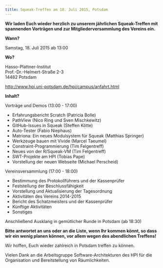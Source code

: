 ```yaml
---
title: Squeak-Treffen am 18. Juli 2015, Potsdam
---
```

**Wir laden Euch wieder herzlich zu unserem jährlichen Squeak-Treffen mit
spannenden Vorträgen und zur Mitgliederversammlung des Vereins ein.**

**Wann?**

Samstag, 18. Juli 2015 ab 13:00

**Wo?**

Hasso-Plattner-Institut
<br /> Prof.-Dr.-Helmert-Straße 2-3
<br /> 14482 Potsdam

<http://www.hpi.uni-potsdam.de/hpi/campus/anfahrt.html>

**Inhalt?**  

Vorträge und Demos (13:00 - 17:00)

- Erfahrungsbericht Scratch (Patricia Bolle)
- PathView (Nico Ring und Sven Mischkewitz)
- GitHub-Issues in Squeak (Steffen Kötte)
- Auto-Tester (Fabio Niephaus)
- Matriona: Ein neues Modulsystem für Squeak (Matthias Springer)
- Werkzeuge bauen mit Vivide (Marcel Taeumel)
- Constraint-Programmierung (Tim Felgentreff)
- Neues von der R/Squeak-VM (Tim Felgentreff)
- SWT-Projekte am HPI (Tobias Pape)
- Vorstellung der neuen Webseite (Michael Perscheid)

Vereinsversammlung (17:00 - 18:00)

- Bestimmung des Protokollführers und der Kassenprüfer
- Feststellung der Beschlussfähigkeit
- Vorstellung und Aktualisierung der Tagesordnung
- Aktivitäten des Vereins 2014-2015
- Bericht des Schatzmeisters und der Kassenprüfer
- Künftige Aktivitäten
- Sonstiges

Anschließend Ausklang in gemütlicher Runde in Potsdam (ab 18:30)

**Bitte antwortet an uns oder an die Liste, wenn Ihr kommen könnt, so dass wir
ein wenig planen können, vor allem wegen des abendlichen Treffens!**

Wir hoffen, Euch wieder zahlreich in Potsdam treffen zu können.

Vielen Dank an die Arbeitsgruppe Software-Architekturen des HPI 
für die Organisation und Bereitstellung von Räumlichkeiten.
